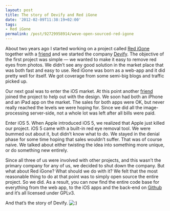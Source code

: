 ```yaml
---
layout: post
title: The story of Devify and Red iGone
date: '2012-02-09T11:38:19+02:00'
tags:
- Red iGone
permalink: /post/92729958914/weve-open-sourced-red-igone
---
```

About two years ago I started working on a project called [Red iGone](http://www.redigone.com) together with a [friend](http://stefan.blomqwist.com/) and we started the company [Devify](http://devify.com/). The objective of the first project was simple — we wanted to make it easy to remove red eyes from photos. We didn’t see any good solution in the market place that was both fast and easy to use. Red iGone was born as a web-app and it did pretty well for itself. We got coverage from some semi-big blogs and traffic picked up.

Our next goal was to enter the iOS market. At this point another [friend](http://pushforward.se/) joined the project to help out with the design. We soon had both an iPhone and an iPad app on the market. The sales for both apps were OK, but never really reached the levels we were hoping for. Since we did all the image-processing server-side, not a whole lot was left after all bills were paid.

Enter iOS 5. When Apple introduced iOS 5, we realized that Apple just killed our project. iOS 5 came with a built-in red eye removal tool. We were bummed out about it, but didn’t know what to do. We stayed in the denial phase for some time hoping that sales wouldn’t suffer. That was of course naive. We talked about either twisting the idea into something more unique, or do something new entirely.

Since all three of us were involved with other projects, and this wasn’t the primary company for any of us, we decided to shut down the company. But what about Red iGone? What should we do with it? We felt that the most reasonable thing to do at that point was to simply open source the entire project. So we did. As a result, you can now find the entire code base for everything from the web app, to the iOS apps and the back-end on [Github](https://github.com/teamdevify/Red-iGone) and it’s all licensed under GPLv3.

And that’s the story of Devify. ![:)](http://viktorpetersson.com/wp-includes/images/smilies/icon_smile.gif)
